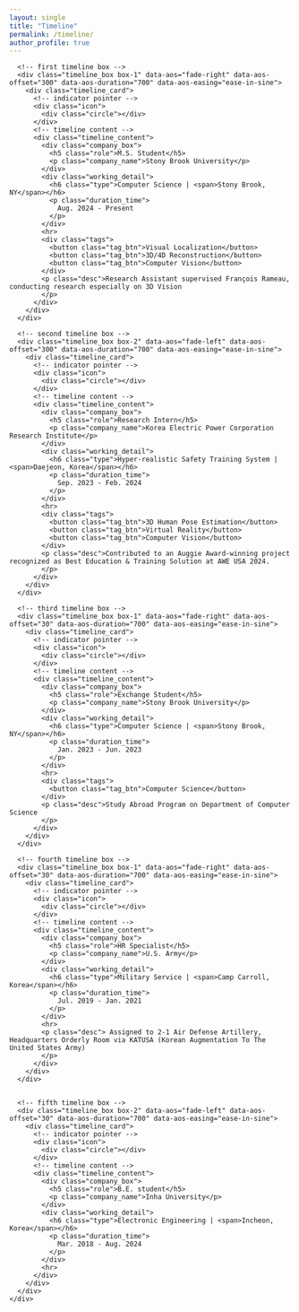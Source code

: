 ```yaml
---
layout: single
title: "Timeline"
permalink: /timeline/
author_profile: true
---
```


<div class="timeline-section">
  <div class="main">
    <div class="timeline_container">
      <!-- vertical indicator -->
      <div class="indicator_line"></div>
      
      <!-- first timeline box -->
      <div class="timeline_box box-1" data-aos="fade-right" data-aos-offset="300" data-aos-duration="700" data-aos-easing="ease-in-sine">
        <div class="timeline_card">
          <!-- indicator pointer -->
          <div class="icon">
            <div class="circle"></div>
          </div>
          <!-- timeline content -->
          <div class="timeline_content">
            <div class="company_box">
              <h5 class="role">M.S. Student</h5>
              <p class="company_name">Stony Brook University</p>
            </div>
            <div class="working_detail">
              <h6 class="type">Computer Science | <span>Stony Brook, NY</span></h6>
              <p class="duration_time">
                Aug. 2024 - Present
              </p>
            </div>
            <hr>
            <div class="tags">
              <button class="tag_btn">Visual Localization</button>
              <button class="tag_btn">3D/4D Reconstruction</button>
              <button class="tag_btn">Computer Vision</button>
            </div>
            <p class="desc">Research Assistant supervised François Rameau, conducting research especially on 3D Vision
            </p>
          </div>
        </div>
      </div>
      
      <!-- second timeline box -->
      <div class="timeline_box box-2" data-aos="fade-left" data-aos-offset="300" data-aos-duration="700" data-aos-easing="ease-in-sine">
        <div class="timeline_card">
          <!-- indicator pointer -->
          <div class="icon">
            <div class="circle"></div>
          </div>
          <!-- timeline content -->
          <div class="timeline_content">
            <div class="company_box">
              <h5 class="role">Research Intern</h5>
              <p class="company_name">Korea Electric Power Corporation Research Institute</p>
            </div>
            <div class="working_detail">
              <h6 class="type">Hyper-realistic Safety Training System | <span>Daejeon, Korea</span></h6>
              <p class="duration_time">
                Sep. 2023 - Feb. 2024
              </p>
            </div>
            <hr>
            <div class="tags">
              <button class="tag_btn">3D Human Pose Estimation</button>
              <button class="tag_btn">Virtual Reality</button>
              <button class="tag_btn">Computer Vision</button>
            </div>
            <p class="desc">Contributed to an Auggie Award-winning project recognized as Best Education & Training Solution at AWE USA 2024.
            </p>
          </div>
        </div>
      </div>
      
      <!-- third timeline box -->
      <div class="timeline_box box-1" data-aos="fade-right" data-aos-offset="30" data-aos-duration="700" data-aos-easing="ease-in-sine">
        <div class="timeline_card">
          <!-- indicator pointer -->
          <div class="icon">
            <div class="circle"></div>
          </div>
          <!-- timeline content -->
          <div class="timeline_content">
            <div class="company_box">
              <h5 class="role">Exchange Student</h5>
              <p class="company_name">Stony Brook University</p>
            </div>
            <div class="working_detail">
              <h6 class="type">Computer Science | <span>Stony Brook, NY</span></h6>
              <p class="duration_time">
                Jan. 2023 - Jun. 2023
              </p>
            </div>
            <hr>
            <div class="tags">
              <button class="tag_btn">Computer Science</button>
            </div>
            <p class="desc">Study Abroad Program on Department of Computer Science
            </p>
          </div>
        </div>
      </div>
      
      <!-- fourth timeline box -->
      <div class="timeline_box box-1" data-aos="fade-right" data-aos-offset="30" data-aos-duration="700" data-aos-easing="ease-in-sine">
        <div class="timeline_card">
          <!-- indicator pointer -->
          <div class="icon">
            <div class="circle"></div>
          </div>
          <!-- timeline content -->
          <div class="timeline_content">
            <div class="company_box">
              <h5 class="role">HR Specialist</h5>
              <p class="company_name">U.S. Army</p>
            </div>
            <div class="working_detail">
              <h6 class="type">Military Service | <span>Camp Carroll, Korea</span></h6>
              <p class="duration_time">
                Jul. 2019 - Jan. 2021
              </p>
            </div>
            <hr>
            <p class="desc"> Assigned to 2-1 Air Defense Artillery, Headquarters Orderly Room via KATUSA (Korean Augmentation To The United States Army)
            </p>
          </div>
        </div>
      </div>
      
      
      <!-- fifth timeline box -->
      <div class="timeline_box box-2" data-aos="fade-left" data-aos-offset="30" data-aos-duration="700" data-aos-easing="ease-in-sine">
        <div class="timeline_card">
          <!-- indicator pointer -->
          <div class="icon">
            <div class="circle"></div>
          </div>
          <!-- timeline content -->
          <div class="timeline_content">
            <div class="company_box">
              <h5 class="role">B.E. student</h5>
              <p class="company_name">Inha University</p>
            </div>
            <div class="working_detail">
              <h6 class="type">Electronic Engineering | <span>Incheon, Korea</span></h6>
              <p class="duration_time">
                Mar. 2018 - Aug. 2024
              </p>
            </div>
            <hr>
          </div>
        </div>
      </div>
    </div>
  </div>
</div>
